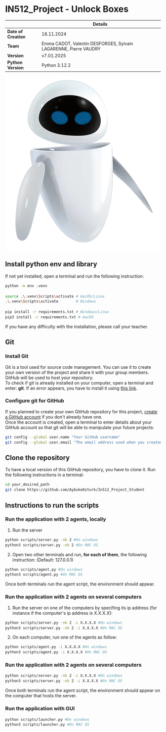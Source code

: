 # IN512_Project - Unlock Boxes

|                       | **Details**                                                           |
|-----------------------|-----------------------------------------------------------------------|
| **Date of Creation**  | 18.11.2024                                                            |
| **Team**              | Emma CADOT, Valentin DESFORGES, Sylvain LAGARENNE, Pierre VAUDRY      |
| **Version**           | v7.01.2025                                                            |
| **Python Version**    | Python 3.12.2                                                         |          

![Description of the image](\resources\img\wall-e.png)

## Install python env and library
If not yet installed, open a terminal and run the following instruction:

```bash
python -m env .venv

source .\.venv\Scripts\activate # macOS/Linux
.\.venv\Scripts\activate        # Windows

pip install -r requirements.txt # Windows/Linux
pip3 install -r requirements.txt # macOS
```

If you have any difficulty with the installation, please call your teacher.

## Git
### Install Git
Git is a tool used for source code management. You can use it to create your own version of the project and share it with your group members. GitHub will be used to host your repository.</br>
To check if git is already installed on your computer, open a terminal and enter: **git**. If an error appears, you have to install it using [this link](https://git-scm.com/downloads).

### Configure git for GitHub
If you planned to create your own GitHub repository for this project, [create a GitHub account](https://github.com/signup?ref_cta=Sign+up&ref_loc=header+logged+out&ref_page=%2F&source=header-home) if you don't already have one.</br>
Once the account is created, open a terminal to enter details about your GitHub account so that git will be able to manipulate your future projects:
```bash
git config --global user.name "Your GitHub username"
git config --global user.email "The email address used when you created your GitHub account"
```

## Clone the repository
To have a local version of this GitHub repository, you have to clone it. Run the following instructions in a terminal:
<!-- ### Clone it with VS Code
1. Copy the url of the repository
2. On VS Code, press **Ctrl + Shift + P** (on Windows) or **Cmd + Shift + P** (on MAC OS) to open the command palette.
3. Press **clone** then click on **Gt:clone**.
4. Paste the url copied from step 1 then press 'Enter'.
5. In the pop-up window, specify where you want to clone the project.

### Clone it with command lines
Another solution is to open a terminal and run: -->
```bash
cd your_desired_path
git clone https://github.com/AybukeOzturk/In512_Project_Student
```

## Instructions to run the scripts
### Run the application with 2 agents, locally
1. Run the server
```bash
python scripts/server.py -nb 2 #On windows
python3 scripts/server.py -nb 2 #On MAC OS
```

2. Open two other terminals and run, **for each of them**, the following instruction:
(Default: 127.0.0.1)
```bash
python scripts/agent.py #On windows
python3 scripts/agent.py #On MAC OS
```

Once both terminals run the agent script, the environment should appear.


### Run the application with 2 agents on several computers
1. Run the server on one of the computers by specifing its ip address (for instance if the computer's ip address is X.X.X.X):
```bash
python scripts/server.py -nb 2 -i X.X.X.X #On windows
python3 scripts/server.py -nb 2 -i X.X.X.X #On MAC OS
```

2. On each computer, run one of the agents as follow:
```bash
python scripts/agent.py -i X.X.X.X #On windows
python3 scripts/agent.py -i X.X.X.X #On MAC OS
```

### Run the application with 2 agents on several computers
```bash
python scripts/server.py -nb 2 -i X.X.X.X #On windows
python3 scripts/server.py -nb 2 -i X.X.X.X #On MAC OS
```

Once both terminals run the agent script, the environment should appear on the computer that hosts the server.

### Run the application with GUI
```bash
python scripts/launcher.py #On windows
python3 scripts/launcher.py #On MAC OS
```
